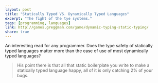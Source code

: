 ```yaml
---
layout: post
title: "Statically Typed VS. Dynamically Typed Languages"
excerpt: "The fight of the tye systems."
tags: [programming, languages]
link: http://games.greggman.com/game/dynamic-typing-static-typing/
share: true
---
```


An interesting read for any programmer. Does the type safety of statically typed languages matter more than the ease of use of most dynamically typed languages?

> His point there is that all that static boilerplate you write to make a statically typed language happy, all of it is only catching 2% of your bugs.
